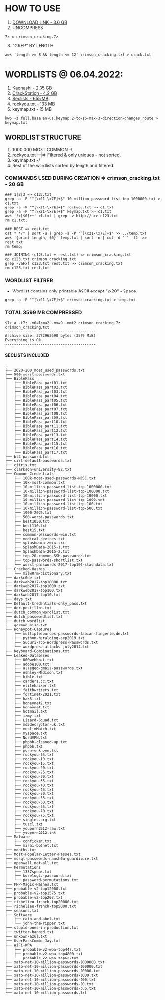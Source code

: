 # HOW TO USE
1. [DOWNLOAD LINK - 3.6 GB](https://drive.google.com/file/d/16Vqz8PJknN8xgv1y0d9avEtl3q0NOnF9/view?usp=sharing)
2. UNCOMPRESS
```
7z x crimson_cracking.7z
```
3. "GREP" BY LENGTH
```
awk 'length >= 8 && length <= 12' crimson_cracking.txt > crack.txt
```

# WORDLISTS @ 06.04.2022:
1. [Kaonashi - 2.35 GB](https://github.com/kaonashi-passwords/Kaonashi)
2. [CrackStation - 4.2 GB](https://crackstation.net/crackstation-wordlist-password-cracking-dictionary.htm)
3. [Seclists - 655 MB](https://github.com/danielmiessler/SecLists/tree/master/Passwords)
4. [rockyou.txt - 133 MB](https://github.com/brannondorsey/naive-hashcat/releases/download/data/rockyou.txt)
5. keymap.txt - 15 MB
```
kwp -z full.base en-us.keymap 2-to-16-max-3-direction-changes.route > keymap.txt
```

## WORDLIST STRUCTURE
1. 1000,000 MOST COMMON -\
2. rockyou.txt          --|=> Filtered & only uniques - not sorted.
3. keymap.txt           -/
3. Rest of the wordlists sorted by length and filtered.

### COMMANDS USED DURING CREATION => crimson_cracking.txt - 20 GB
```
### 1|2|3 => c123.txt
grep -a -P "^[\x21-\x7E]+$" 10-million-password-list-top-1000000.txt > c1.txt 
grep -a -P "^[\x21-\x7E]+$" rockyou.txt >> c1.txt
grep -a -P "^[\x21-\x7E]+$" keymap.txt >> c1.txt 
awk '!x[$0]++' c1.txt | grep -v http:// >> c123.txt
rm c1.txt;

### REST => rest.txt
cat * */* | sort -u | grep -a -P "^[\x21-\x7E]+$" >> ../temp.txt
awk '{print length, $0}' temp.txt | sort -n | cut -d " " -f2- >> rest.txt
rm temp;

### JOINING (c123.txt + rest.txt) => crimson_cracking.txt
cp c123.txt crimson_cracking.txt
grep -vaFxf c123.txt rest.txt >> crimson_cracking.txt
rm c123.txt rest.txt
```

### WORDLIST FILTRER
* Wordlist contains only printable ASCII except "\x20" - Space.
```
grep -a -P "^[\x21-\x7E]+$" crimson_cracking.txt > temp.txt
``` 

### TOTAL 3599 MB COMPRESSED
```
$7z a -t7z -m0=lzma2 -mx=9 -mmt2 crimson_cracking.7z crimson_cracking.txt
-----------------------------------------
Archive size: 3772963690 bytes (3599 MiB)
Everything is Ok
-----------------------------------------
```

#### SECLISTS INCLUDED
```
.
├── 2020-200_most_used_passwords.txt
├── 500-worst-passwords.txt
├── BiblePass
│   ├── BiblePass_part01.txt
│   ├── BiblePass_part02.txt
│   ├── BiblePass_part03.txt
│   ├── BiblePass_part04.txt
│   ├── BiblePass_part05.txt
│   ├── BiblePass_part06.txt
│   ├── BiblePass_part07.txt
│   ├── BiblePass_part08.txt
│   ├── BiblePass_part09.txt
│   ├── BiblePass_part10.txt
│   ├── BiblePass_part11.txt
│   ├── BiblePass_part12.txt
│   ├── BiblePass_part13.txt
│   ├── BiblePass_part14.txt
│   ├── BiblePass_part15.txt
│   ├── BiblePass_part16.txt
│   └── BiblePass_part17.txt
├── bt4-password.txt
├── cirt-default-passwords.txt
├── citrix.txt
├── clarkson-university-82.txt
├── Common-Credentials
│   ├── 100k-most-used-passwords-NCSC.txt
│   ├── 10k-most-common.txt
│   ├── 10-million-password-list-top-1000000.txt
│   ├── 10-million-password-list-top-100000.txt
│   ├── 10-million-password-list-top-10000.txt
│   ├── 10-million-password-list-top-1000.txt
│   ├── 10-million-password-list-top-100.txt
│   ├── 10-million-password-list-top-500.txt
│   ├── 1900-2020.txt
│   ├── 500-worst-passwords.txt
│   ├── best1050.txt
│   ├── best110.txt
│   ├── best15.txt
│   ├── common-passwords-win.txt
│   ├── medical-devices.txt
│   ├── SplashData-2014.txt
│   ├── SplashData-2015-1.txt
│   ├── SplashData-2015-2.txt
│   ├── top-20-common-SSH-passwords.txt
│   ├── top-passwords-shortlist.txt
│   └── worst-passwords-2017-top100-slashdata.txt
├── Cracked-Hashes
│   └── milw0rm-dictionary.txt
├── darkc0de.txt
├── darkweb2017-top10000.txt
├── darkweb2017-top1000.txt
├── darkweb2017-top100.txt
├── darkweb2017-top10.txt
├── days.txt
├── Default-Credentials-only_pass.txt
├── der-postillon.txt
├── dutch_common_wordlist.txt
├── dutch_passwordlist.txt
├── dutch_wordlist
├── german_misc.txt
├── Honeypot-Captures
│   ├── multiplesources-passwords-fabian-fingerle.de.txt
│   ├── python-heralding-sep2019.txt
│   ├── Sucuri-Top-Wordpress-Passwords.txt
│   └── wordpress-attacks-july2014.txt
├── Keyboard-Combinations.txt
├── Leaked-Databases
│   ├── 000webhost.txt
│   ├── adobe100.txt
│   ├── alleged-gmail-passwords.txt
│   ├── Ashley-Madison.txt
│   ├── bible.txt
│   ├── carders.cc.txt
│   ├── elitehacker.txt
│   ├── faithwriters.txt
│   ├── fortinet-2021.txt
│   ├── hak5.txt
│   ├── honeynet2.txt
│   ├── honeynet.txt
│   ├── hotmail.txt
│   ├── izmy.txt
│   ├── Lizard-Squad.txt
│   ├── md5decryptor-uk.txt
│   ├── muslimMatch.txt
│   ├── myspace.txt
│   ├── NordVPN.txt
│   ├── phpbb-cleaned-up.txt
│   ├── phpbb.txt
│   ├── porn-unknown.txt
│   ├── rockyou-05.txt
│   ├── rockyou-10.txt
│   ├── rockyou-15.txt
│   ├── rockyou-20.txt
│   ├── rockyou-25.txt
│   ├── rockyou-30.txt
│   ├── rockyou-35.txt
│   ├── rockyou-40.txt
│   ├── rockyou-45.txt
│   ├── rockyou-50.txt
│   ├── rockyou-55.txt
│   ├── rockyou-60.txt
│   ├── rockyou-65.txt
│   ├── rockyou-70.txt
│   ├── rockyou-75.txt
│   ├── singles.org.txt
│   ├── tuscl.txt
│   ├── youporn2012-raw.txt
│   └── youporn2012.txt
├── Malware
│   ├── conficker.txt
│   └── mirai-botnet.txt
├── months.txt
├── Most-Popular-Letter-Passes.txt
├── mssql-passwords-nansh0u-guardicore.txt
├── openwall.net-all.txt
├── Permutations
│   ├── 1337speak.txt
│   ├── korelogic-password.txt
│   └── password-permutations.txt
├── PHP-Magic-Hashes.txt
├── probable-v2-top12000.txt
├── probable-v2-top1575.txt
├── probable-v2-top207.txt
├── richelieu-french-top20000.txt
├── richelieu-french-top5000.txt
├── seasons.txt
├── Software
│   ├── cain-and-abel.txt
│   └── john-the-ripper.txt
├── stupid-ones-in-production.txt
├── twitter-banned.txt
├── unkown-azul.txt
├── UserPassCombo-Jay.txt
├── WiFi-WPA
│   ├── probable-v2-wpa-top447.txt
│   ├── probable-v2-wpa-top4800.txt
│   └── probable-v2-wpa-top62.txt
├── xato-net-10-million-passwords-1000000.txt
├── xato-net-10-million-passwords-100000.txt
├── xato-net-10-million-passwords-10000.txt
├── xato-net-10-million-passwords-1000.txt
├── xato-net-10-million-passwords-100.txt
├── xato-net-10-million-passwords-10.txt
├── xato-net-10-million-passwords-dup.txt
└── xato-net-10-million-passwords.txt
```